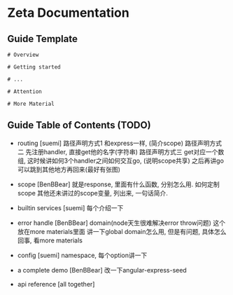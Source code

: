 # Zeta Documentation


## Guide Template

```
# Overview

# Getting started

# ...

# Attention

# More Material 
```


## Guide Table of Contents (TODO)




- routing                                                 [suemi]
路径声明方式1
和express一样, (简介scope)
路径声明方式二
先注册handler, 直接get他的名字(字符串)
路径声明方式三
get对应一个数组, 这时候讲如何3个handler之间如何交互go, (说明scope共享)
之后再讲go可以跳到其他地方再回来(最好有张图)


- scope                                                  [BenBBear]
就是response, 里面有什么函数, 分别怎么用. 如何定制scope
其他还未讲过的scope变量, 列出来, 一句话简介.

- builtin services                                       [suemi]
每个介绍一下

- error handle                                           [BenBBear]
domain(node天生很难解决error throw问题) 这个放在more materials里面
讲一下global domain怎么用, 但是有问题, 具体怎么回事, 看more materials

- config                                                 [suemi]
namespace, 每个option讲一下


- a complete demo                                        [BenBBear]
改一下angular-express-seed

- api reference                                          [all together]  
